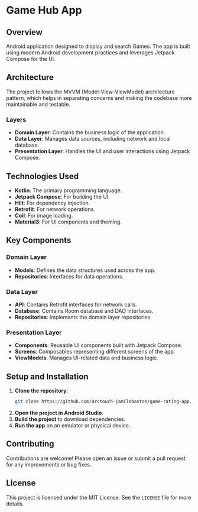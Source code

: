 # Game Hub App

## Overview
Android application designed to display and search Games. The app is built using modern Android development practices and leverages Jetpack Compose for the UI.

## Architecture
The project follows the MVVM (Model-View-ViewModel) architecture pattern, which helps in separating concerns and making the codebase more maintainable and testable.

### Layers
- **Domain Layer**: Contains the business logic of the application.
- **Data Layer**: Manages data sources, including network and local database.
- **Presentation Layer**: Handles the UI and user interactions using Jetpack Compose.

## Technologies Used
- **Kotlin**: The primary programming language.
- **Jetpack Compose**: For building the UI.
- **Hilt**: For dependency injection.
- **Retrofit**: For network operations.
- **Coil**: For image loading.
- **Material3**: For UI components and theming.

## Key Components

### Domain Layer
- **Models**: Defines the data structures used across the app.
- **Repositories**: Interfaces for data operations.

### Data Layer
- **API**: Contains Retrofit interfaces for network calls.
- **Database**: Contains Room database and DAO interfaces.
- **Repositories**: Implements the domain layer repositories.

### Presentation Layer
- **Components**: Reusable UI components built with Jetpack Compose.
- **Screens**: Composables representing different screens of the app.
- **ViewModels**: Manages UI-related data and business logic.

## Setup and Installation
1. **Clone the repository**:
    ```sh
    git clone https://github.com/arctouch-jamilebastos/game-rating-app.git
    ```
2. **Open the project in Android Studio**.
3. **Build the project** to download dependencies.
4. **Run the app** on an emulator or physical device.

## Contributing
Contributions are welcome! Please open an issue or submit a pull request for any improvements or bug fixes.

## License
This project is licensed under the MIT License. See the `LICENSE` file for more details.
